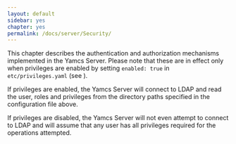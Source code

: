 ```yaml
---
layout: default
sidebar: yes
chapter: yes
permalink: /docs/server/Security/
---
```


This chapter describes the authentication and authorization mechanisms implemented in the Yamcs Server. Please note that these are in effect only when privileges are enabled by setting `enabled: true` in `etc/privileges.yaml` (see <xref linkend="privileges.yaml"/>).

If privileges are enabled, the Yamcs Server will connect to LDAP and read the user, roles and privileges from the directory paths specified in the configuration file above.

If privileges are disabled, the Yamcs Server will not even attempt to connect to LDAP and will assume that any user has all privileges required for the operations attempted.
